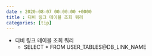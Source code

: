 ```yaml
---
date : 2020-08-07 00:00:00 +0000
title : 디비 링크 테이블 조회 쿼리
categories: [tip]
---
```

+ 디비 링크 테이블 조회 쿼리
	+ SELECT * FROM USER_TABLES@DB_LINK_NAME
